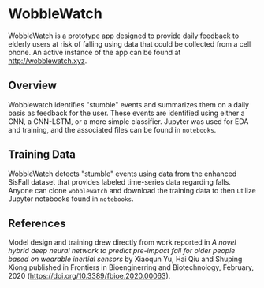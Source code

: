 # WobbleWatch
WobbleWatch is a prototype app designed to provide daily feedback to elderly users at risk of falling using data that could be collected from a cell phone. An active instance of the app can be found at http://wobblewatch.xyz. 

## Overview
Wobblewatch identifies "stumble" events and summarizes them on a daily basis as feedback for the user. These events are identified using either a CNN, a CNN-LSTM, or a more simple classifier. Jupyter was used for EDA and training, and the associated files can be found in `notebooks`.

## Training Data
WobbleWatch detects "stumble" events using data from the enhanced SisFall dataset that provides labeled time-series data regarding falls. Anyone can clone `wobblewatch` and download the training data to then utilize Jupyter notebooks found in `notebooks`. 

## References
Model design and training drew directly from work reported in *A novel hybrid deep neural network to predict pre-impact fall for older people based on wearable inertial sensors* by Xiaoqun Yu, Hai Qiu and Shuping Xiong published in Frontiers in Bioenginerring and Biotechnology, February, 2020 (https://doi.org/10.3389/fbioe.2020.00063).
